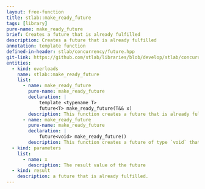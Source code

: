 ```yaml
---
layout: free-function
title: stlab::make_ready_future
tags: [library]
pure-name: make_ready_future
brief: Creates a future that is already fulfilled
description: Creates a future that is already fulfilled
annotation: template function
defined-in-header: stlab/concurrency/future.hpp
git-link: https://github.com/stlab/libraries/blob/develop/stlab/concurrency/future.hpp
entities:
  - kind: overloads
    name: stlab::make_ready_future
    list:
      - name: make_ready_future
        pure-name: make_ready_future
        declaration: |
            template <typename T>
            future<T> make_ready_future(T&& x)
        description: This function creates a future that is already fulfilled.
      - name: make_ready_future
        pure-name: make_ready_future
        declaration: |
            future<void> make_ready_future()
        description: This function creates a future of type `void` that is already fulfilled.
  - kind: parameters
    list:
      - name: x
        description: The result value of the future
  - kind: result
    description: a future that is already fulfilled.
---
```

